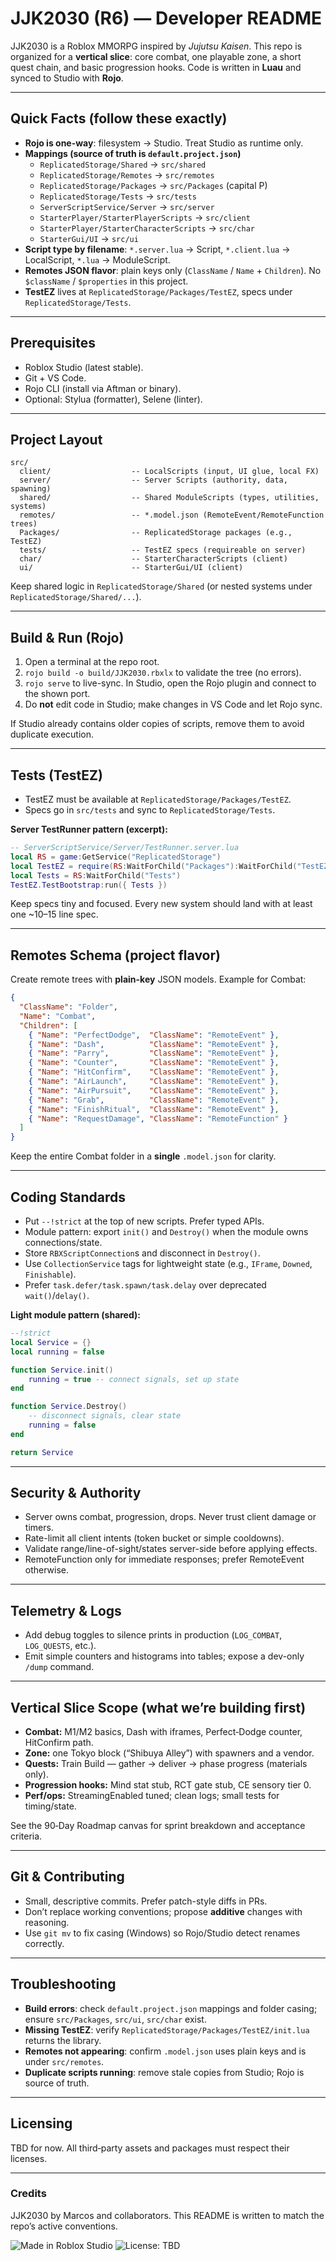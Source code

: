 # JJK2030 (R6) — Developer README

JJK2030 is a Roblox MMORPG inspired by *Jujutsu Kaisen*. This repo is organized for a **vertical slice**: core combat, one playable zone, a short quest chain, and basic progression hooks. Code is written in **Luau** and synced to Studio with **Rojo**.

---

## Quick Facts (follow these exactly)

- **Rojo is one-way**: filesystem → Studio. Treat Studio as runtime only.
- **Mappings (source of truth is `default.project.json`)**  
  - `ReplicatedStorage/Shared` → `src/shared`  
  - `ReplicatedStorage/Remotes` → `src/remotes`  
  - `ReplicatedStorage/Packages` → `src/Packages` (capital P)  
  - `ReplicatedStorage/Tests` → `src/tests`  
  - `ServerScriptService/Server` → `src/server`  
  - `StarterPlayer/StarterPlayerScripts` → `src/client`  
  - `StarterPlayer/StarterCharacterScripts` → `src/char`  
  - `StarterGui/UI` → `src/ui`
- **Script type by filename**: `*.server.lua` → Script, `*.client.lua` → LocalScript, `*.lua` → ModuleScript.
- **Remotes JSON flavor**: plain keys only (`ClassName` / `Name` + `Children`). No `$className` / `$properties` in this project.
- **TestEZ** lives at `ReplicatedStorage/Packages/TestEZ`, specs under `ReplicatedStorage/Tests`.

---

## Prerequisites

- Roblox Studio (latest stable).
- Git + VS Code.
- Rojo CLI (install via Aftman or binary).  
- Optional: Stylua (formatter), Selene (linter).

---

## Project Layout

```
src/
  client/                  -- LocalScripts (input, UI glue, local FX)
  server/                  -- Server Scripts (authority, data, spawning)
  shared/                  -- Shared ModuleScripts (types, utilities, systems)
  remotes/                 -- *.model.json (RemoteEvent/RemoteFunction trees)
  Packages/                -- ReplicatedStorage packages (e.g., TestEZ)
  tests/                   -- TestEZ specs (requireable on server)
  char/                    -- StarterCharacterScripts (client)
  ui/                      -- StarterGui/UI (client)
```

Keep shared logic in `ReplicatedStorage/Shared` (or nested systems under `ReplicatedStorage/Shared/...`).

---

## Build & Run (Rojo)

1. Open a terminal at the repo root.  
2. `rojo build -o build/JJK2030.rbxlx` to validate the tree (no errors).  
3. `rojo serve` to live-sync. In Studio, open the Rojo plugin and connect to the shown port.  
4. Do **not** edit code in Studio; make changes in VS Code and let Rojo sync.

If Studio already contains older copies of scripts, remove them to avoid duplicate execution.

---

## Tests (TestEZ)

- TestEZ must be available at `ReplicatedStorage/Packages/TestEZ`.  
- Specs go in `src/tests` and sync to `ReplicatedStorage/Tests`.

**Server TestRunner pattern (excerpt):**

```lua
-- ServerScriptService/Server/TestRunner.server.lua
local RS = game:GetService("ReplicatedStorage")
local TestEZ = require(RS:WaitForChild("Packages"):WaitForChild("TestEZ"))
local Tests = RS:WaitForChild("Tests")
TestEZ.TestBootstrap:run({ Tests })
```

Keep specs tiny and focused. Every new system should land with at least one ~10–15 line spec.

---

## Remotes Schema (project flavor)

Create remote trees with **plain-key** JSON models. Example for Combat:

```json
{
  "ClassName": "Folder",
  "Name": "Combat",
  "Children": [
    { "Name": "PerfectDodge",  "ClassName": "RemoteEvent" },
    { "Name": "Dash",          "ClassName": "RemoteEvent" },
    { "Name": "Parry",         "ClassName": "RemoteEvent" },
    { "Name": "Counter",       "ClassName": "RemoteEvent" },
    { "Name": "HitConfirm",    "ClassName": "RemoteEvent" },
    { "Name": "AirLaunch",     "ClassName": "RemoteEvent" },
    { "Name": "AirPursuit",    "ClassName": "RemoteEvent" },
    { "Name": "Grab",          "ClassName": "RemoteEvent" },
    { "Name": "FinishRitual",  "ClassName": "RemoteEvent" },
    { "Name": "RequestDamage", "ClassName": "RemoteFunction" }
  ]
}
```

Keep the entire Combat folder in a **single** `.model.json` for clarity.

---

## Coding Standards

- Put `--!strict` at the top of new scripts. Prefer typed APIs.
- Module pattern: export `init()` and `Destroy()` when the module owns connections/state.
- Store `RBXScriptConnection`s and disconnect in `Destroy()`.
- Use `CollectionService` tags for lightweight state (e.g., `IFrame`, `Downed`, `Finishable`).
- Prefer `task.defer/task.spawn/task.delay` over deprecated `wait()`/`delay()`.

**Light module pattern (shared):**

```lua
--!strict
local Service = {}
local running = false

function Service.init()
	running = true -- connect signals, set up state
end

function Service.Destroy()
	-- disconnect signals, clear state
	running = false
end

return Service
```

---

## Security & Authority

- Server owns combat, progression, drops. Never trust client damage or timers.
- Rate-limit all client intents (token bucket or simple cooldowns).
- Validate range/line-of-sight/states server-side before applying effects.
- RemoteFunction only for immediate responses; prefer RemoteEvent otherwise.

---

## Telemetry & Logs

- Add debug toggles to silence prints in production (`LOG_COMBAT`, `LOG_QUESTS`, etc.).
- Emit simple counters and histograms into tables; expose a dev-only `/dump` command.

---

## Vertical Slice Scope (what we’re building first)

- **Combat:** M1/M2 basics, Dash with iframes, Perfect‑Dodge counter, HitConfirm path.
- **Zone:** one Tokyo block (“Shibuya Alley”) with spawners and a vendor.
- **Quests:** Train Build — gather → deliver → phase progress (materials only).
- **Progression hooks:** Mind stat stub, RCT gate stub, CE sensory tier 0.
- **Perf/ops:** StreamingEnabled tuned; clean logs; small tests for timing/state.

See the 90‑Day Roadmap canvas for sprint breakdown and acceptance criteria.

---

## Git & Contributing

- Small, descriptive commits. Prefer patch-style diffs in PRs.
- Don’t replace working conventions; propose **additive** changes with reasoning.
- Use `git mv` to fix casing (Windows) so Rojo/Studio detect renames correctly.

---

## Troubleshooting

- **Build errors**: check `default.project.json` mappings and folder casing; ensure `src/Packages`, `src/ui`, `src/char` exist.
- **Missing TestEZ**: verify `ReplicatedStorage/Packages/TestEZ/init.lua` returns the library.
- **Remotes not appearing**: confirm `.model.json` uses plain keys and is under `src/remotes`.
- **Duplicate scripts running**: remove stale copies from Studio; Rojo is source of truth.

---

## Licensing

TBD for now. All third‑party assets and packages must respect their licenses.

---

### Credits

JJK2030 by Marcos and collaborators. This README is written to match the repo’s active conventions.

![Made in Roblox Studio](https://img.shields.io/badge/Made%20With-Roblox%20Studio-brightgreen?style=flat-square)
![License: TBD](https://img.shields.io/badge/License-TBD-lightgrey?style=flat-square)